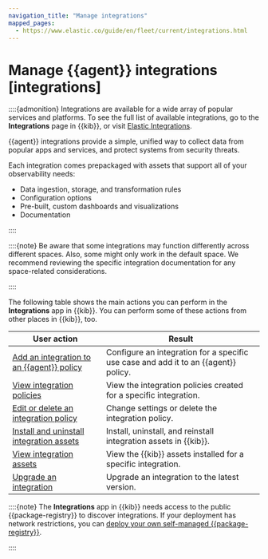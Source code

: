```yaml
---
navigation_title: "Manage integrations"
mapped_pages:
  - https://www.elastic.co/guide/en/fleet/current/integrations.html
---
```


# Manage {{agent}} integrations [integrations]


::::{admonition}
Integrations are available for a wide array of popular services and platforms. To see the full list of available integrations, go to the **Integrations** page in {{kib}}, or visit [Elastic Integrations](integration-docs://reference/index.md).

{{agent}} integrations provide a simple, unified way to collect data from popular apps and services, and protect systems from security threats.

Each integration comes prepackaged with assets that support all of your observability needs:

* Data ingestion, storage, and transformation rules
* Configuration options
* Pre-built, custom dashboards and visualizations
* Documentation

::::


::::{note}
Be aware that some integrations may function differently across different spaces. Also, some might only work in the default space. We recommend reviewing the specific integration documentation for any space-related considerations.

::::


The following table shows the main actions you can perform in the **Integrations** app in {{kib}}. You can perform some of these actions from other places in {{kib}}, too.

| User action | Result |
| --- | --- |
| [Add an integration to an {{agent}} policy](/reference/fleet/add-integration-to-policy.md) | Configure an integration for a specific use case and add it to an {{agent}} policy. |
| [View integration policies](/reference/fleet/view-integration-policies.md) | View the integration policies created for a specific integration. |
| [Edit or delete an integration policy](/reference/fleet/edit-delete-integration-policy.md) | Change settings or delete the integration policy. |
| [Install and uninstall integration assets](/reference/fleet/install-uninstall-integration-assets.md) | Install, uninstall, and reinstall integration assets in {{kib}}. |
| [View integration assets](/reference/fleet/view-integration-assets.md) | View the {{kib}} assets installed for a specific integration. |
| [Upgrade an integration](/reference/fleet/upgrade-integration.md) | Upgrade an integration to the latest version. |

::::{note}
The **Integrations** app in {{kib}} needs access to the public {{package-registry}} to discover integrations. If your deployment has network restrictions, you can [deploy your own self-managed {{package-registry}}](/reference/fleet/air-gapped.md#air-gapped-diy-epr).

::::













